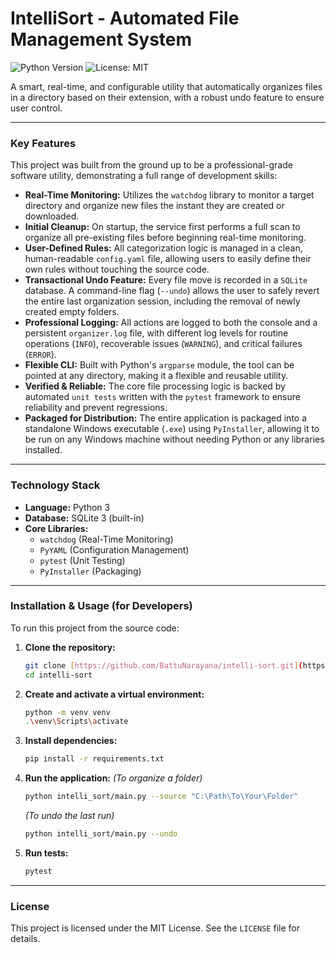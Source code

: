# IntelliSort - Automated File Management System

![Python Version](https://img.shields.io/badge/python-3.9+-blue.svg)
![License: MIT](https://img.shields.io/badge/License-MIT-yellow.svg)

A smart, real-time, and configurable utility that automatically organizes files in a directory based on their extension, with a robust undo feature to ensure user control.

---

### Key Features

This project was built from the ground up to be a professional-grade software utility, demonstrating a full range of development skills:

* **Real-Time Monitoring:** Utilizes the `watchdog` library to monitor a target directory and organize new files the instant they are created or downloaded.
* **Initial Cleanup:** On startup, the service first performs a full scan to organize all pre-existing files before beginning real-time monitoring.
* **User-Defined Rules:** All categorization logic is managed in a clean, human-readable `config.yaml` file, allowing users to easily define their own rules without touching the source code.
* **Transactional Undo Feature:** Every file move is recorded in a `SQLite` database. A command-line flag (`--undo`) allows the user to safely revert the entire last organization session, including the removal of newly created empty folders.
* **Professional Logging:** All actions are logged to both the console and a persistent `organizer.log` file, with different log levels for routine operations (`INFO`), recoverable issues (`WARNING`), and critical failures (`ERROR`).
* **Flexible CLI:** Built with Python's `argparse` module, the tool can be pointed at any directory, making it a flexible and reusable utility.
* **Verified & Reliable:** The core file processing logic is backed by automated `unit tests` written with the `pytest` framework to ensure reliability and prevent regressions.
* **Packaged for Distribution:** The entire application is packaged into a standalone Windows executable (`.exe`) using `PyInstaller`, allowing it to be run on any Windows machine without needing Python or any libraries installed.

---

### Technology Stack

* **Language:** Python 3
* **Database:** SQLite 3 (built-in)
* **Core Libraries:**
    * `watchdog` (Real-Time Monitoring)
    * `PyYAML` (Configuration Management)
    * `pytest` (Unit Testing)
    * `PyInstaller` (Packaging)

---

### Installation & Usage (for Developers)

To run this project from the source code:

1.  **Clone the repository:**
    ```bash
    git clone [https://github.com/BattuNarayana/intelli-sort.git](https://github.com/BattuNarayana/intelli-sort.git)
    cd intelli-sort
    ```

2.  **Create and activate a virtual environment:**
    ```bash
    python -m venv venv
    .\venv\Scripts\activate
    ```

3.  **Install dependencies:**
    ```bash
    pip install -r requirements.txt
    ```

4.  **Run the application:**
    *(To organize a folder)*
    ```bash
    python intelli_sort/main.py --source "C:\Path\To\Your\Folder"
    ```
    *(To undo the last run)*
    ```bash
    python intelli_sort/main.py --undo
    ```

5.  **Run tests:**
    ```bash
    pytest
    ```

---

### License
This project is licensed under the MIT License. See the `LICENSE` file for details.